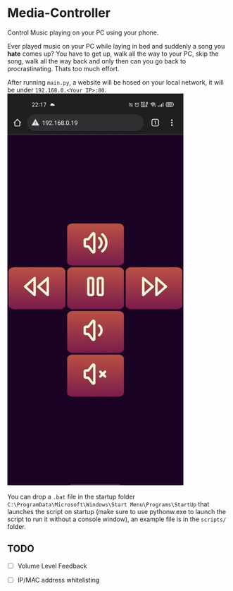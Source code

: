 # Media-Controller
Control Music playing on your PC using your phone.

Ever played music on your PC while laying in bed and suddenly a song you **hate** comes up? You have to get up, walk all the way to your PC, skip the song, walk all the way back and only then can you go back to procrastinating. Thats too much effort.

After running `main.py`, a website will be hosed on your local network, it will be under `192.168.0.<Your IP>:80`.
<img src="https://raw.githubusercontent.com/hamolicious/Media-Controller/main/screenshots/screenshot.jpg" alt="screenshot of website" width="400">

You can drop a `.bat` file in the startup folder `C:\ProgramData\Microsoft\Windows\Start Menu\Programs\StartUp` that launches the script on startup (make sure to use pythonw.exe to launch the script to run it without a console window), an example file is in the `scripts/` folder.

## TODO
- [ ] Volume Level Feedback
- [ ] IP/MAC address whitelisting


